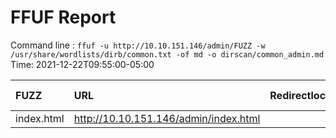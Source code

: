 # FFUF Report

  Command line : `ffuf -u http://10.10.151.146/admin/FUZZ -w /usr/share/wordlists/dirb/common.txt -of md -o dirscan/common_admin.md`
  Time: 2021-12-22T09:55:00-05:00

  | FUZZ | URL | Redirectlocation | Position | Status Code | Content Length | Content Words | Content Lines | Content Type | ResultFile |
  | :- | :-- | :--------------- | :---- | :------- | :---------- | :------------- | :------------ | :--------- | :----------- |
  | index.html | http://10.10.151.146/admin/index.html |  | 2020 | 200 | 0 | 1 | 1 | text/html |  |
  